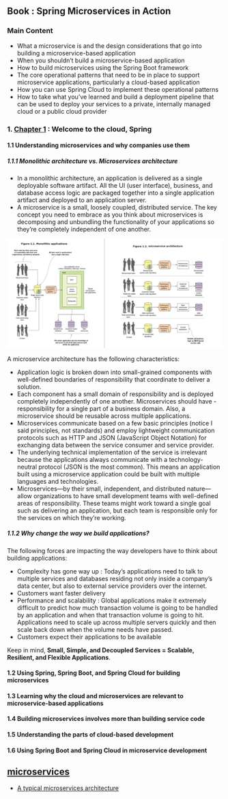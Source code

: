 ## Book : Spring Microservices in Action
### Main Content
- What a microservice is and the design considerations that go into building a microservice-based application
- When you shouldn’t build a microservice-based application
- How to build microservices using the Spring Boot framework
- The core operational patterns that need to be in place to support microservice applications, particularly a cloud-based application
- How you can use Spring Cloud to implement these operational patterns
- How to take what you’ve learned and build a deployment pipeline that can be used to deploy your services to a private, internally managed cloud or a public cloud provider

### 1. [Chapter 1](http://proquest.safaribooksonline.com.rpa.sccl.org/book/web-development/9781617293986/chapter-1dot-welcome-to-the-cloud-spring/kindle_split_010_html) : Welcome to the cloud, Spring
#### 1.1 Understanding microservices and why companies use them
##### 1.1.1 Monolithic architecture vs. Microservices architecture
- In a monolithic architecture, an application is delivered as a single deployable software artifact. All the UI (user interface), business, and database access logic are packaged together into a single application artifact and deployed to an application server.
- A microservice is a small, loosely coupled, distributed service. The key concept you need to embrace as you think about microservices is decomposing and unbundling the functionality of your applications so they’re completely independent of one another.

![monolithic vs. microservices](./images/monolithic_vs_microservices.jpg)

A microservice architecture has the following characteristics:

- Application logic is broken down into small-grained components with well-defined boundaries of responsibility that coordinate to deliver a solution.
- Each component has a small domain of responsibility and is deployed completely independently of one another. Microservices should have - responsibility for a single part of a business domain. Also, a microservice should be reusable across multiple applications.
- Microservices communicate based on a few basic principles (notice I said principles, not standards) and employ lightweight communication protocols such as HTTP and JSON (JavaScript Object Notation) for exchanging data between the service consumer and service provider.
- The underlying technical implementation of the service is irrelevant because the applications always communicate with a technology-neutral protocol (JSON is the most common). This means an application built using a microservice application could be built with multiple languages and technologies.
- Microservices—by their small, independent, and distributed nature—allow organizations to have small development teams with well-defined areas of responsibility. These teams might work toward a single goal such as delivering an application, but each team is responsible only for the services on which they’re working.

##### 1.1.2 Why change the way we build applications?
The following forces are impacting the way developers have to think about building applications:
- Complexity has gone way up : Today’s applications need to talk to multiple services and databases residing not only inside a company’s data center, but also to external service providers over the internet.
- Customers want faster delivery
- Performance and scalability : Global applications make it extremely difficult to predict how much transaction volume is going to be handled by an application and when that transaction volume is going to hit. Applications need to scale up across multiple servers quickly and then scale back down when the volume needs have passed.
- Customers expect their applications to be available

Keep in mind, **Small, Simple, and Decoupled Services = Scalable, Resilient, and Flexible Applications**.

#### 1.2 Using Spring, Spring Boot, and Spring Cloud for building microservices

#### 1.3 Learning why the cloud and microservices are relevant to microservice-based applications
#### 1.4 Building microservices involves more than building service code
#### 1.5 Understanding the parts of cloud-based development
#### 1.6 Using Spring Boot and Spring Cloud in microservice development


## [microservices](https://www.microservices.com/)
- [A typical microservices architecture](https://www.microservices.com/reference-architecture/)
